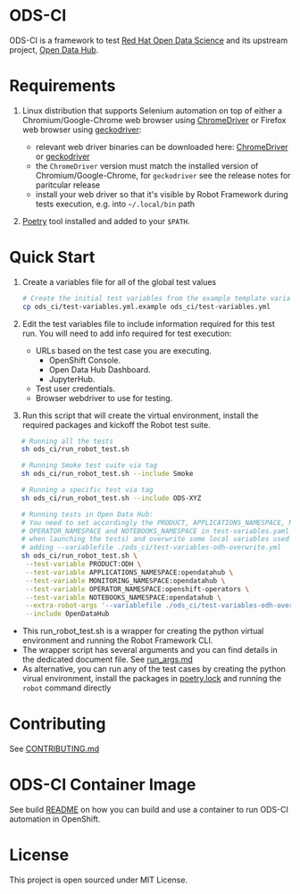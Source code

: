 # ODS-CI
ODS-CI is a framework to test [Red Hat Open Data Science](https://www.redhat.com/en/technologies/cloud-computing/openshift/openshift-data-science)
and its upstream project, [Open Data Hub](https://opendatahub.io/).

# Requirements
  1. Linux distribution that supports Selenium automation on top of either a Chromium/Google-Chrome web browser using [ChromeDriver](https://chromedriver.chromium.org) or Firefox web browser using [geckodriver](https://github.com/mozilla/geckodriver):
     * relevant web driver binaries can be downloaded here: [ChromeDriver](https://googlechromelabs.github.io/chrome-for-testing) or [geckodriver](https://github.com/mozilla/geckodriver/releases)
     * the `ChromeDriver` version must match the installed version of Chromium/Google-Chrome, for `geckodriver` see the release notes for paritcular release
     * install your web driver so that it's visible by Robot Framework during tests execution, e.g. into `~/.local/bin` path

  2. [Poetry](https://python-poetry.org/docs/#installation) tool installed and added to your `$PATH`.

# Quick Start
  1. Create a variables file for all of the global test values
     ```bash
     # Create the initial test variables from the example template variables file
     cp ods_ci/test-variables.yml.example ods_ci/test-variables.yml
     ```
  2. Edit the test variables file to include information required for this test run.
     You will need to add info required for test execution:
     * URLs based on the test case you are executing.<br>
        *   OpenShift Console.<br>
        *   Open Data Hub Dashboard.<br>
        *   JupyterHub.<br>
     * Test user credentials.
     * Browser webdriver to use for testing.

  3. Run this script that will create the virtual environment, install the required packages and kickoff the Robot test suite.
  ```bash
     # Running all the tests
     sh ods_ci/run_robot_test.sh

     # Running Smoke test suite via tag
     sh ods_ci/run_robot_test.sh --include Smoke

     # Running a specific test via tag
     sh ods_ci/run_robot_test.sh --include ODS-XYZ

     # Running tests in Open Data Hub:
     # You need to set accordingly the PRODUCT, APPLICATIONS_NAMESPACE, MONITORING_NAMESPACE,
     # OPERATOR_NAMESPACE and NOTEBOOKS_NAMESPACE in test-variables.yaml (or pass them as parameters
     # when launching the tests) and overwrite some local variables used in the test suites
     # adding --variablefile ./ods_ci/test-variables-odh-overwrite.yml
     sh ods_ci/run_robot_test.sh \
      --test-variable PRODUCT:ODH \
      --test-variable APPLICATIONS_NAMESPACE:opendatahub \
      --test-variable MONITORING_NAMESPACE:opendatahub \
      --test-variable OPERATOR_NAMESPACE:openshift-operators \
      --test-variable NOTEBOOKS_NAMESPACE:opendatahub \
      --extra-robot-args '--variablefile ./ods_ci/test-variables-odh-overwrite.yml' \
      --include OpenDataHub
   ```

   * This run_robot_test.sh is a wrapper for creating the python virtual environment and running the Robot Framework CLI.
   * The wrapper script has several arguments and you can find details in the dedicated document file. See [run_args.md](ods_ci/docs/RUN_ARGUMENTS.md)
   * As alternative, you can run any of the test cases by creating the python virual environment, install the packages in [poetry.lock](poetry.lock) and running the `robot` command directly


# Contributing
See [CONTRIBUTING.md](ods_ci/CONTRIBUTING.md)
# ODS-CI Container Image
See build [README](ods_ci/docs/ODS-CI-IMAGE-README.md) on how you can build and use a container to run ODS-CI automation in OpenShift.
# License
This project is open sourced under MIT License.
